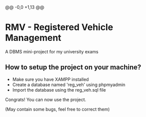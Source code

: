 @@ -0,0 +1,13 @@
# RMV - Registered Vehicle Management
A DBMS mini-project for my university exams

## How to setup the project on your machine?
<ul>
  <li>Make sure you have XAMPP installed</li>
  <li>Create a database named 'reg_veh' using phpmyadmin</li>
  <li>Import the database using the reg_veh.sql file</li>
</ul>

Congrats! You can now use the project.

(May contain some bugs, feel free to correct them)